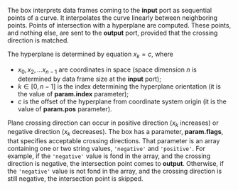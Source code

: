 The box interprets data frames coming to the **input** port as sequential points of a curve. It interpolates the curve linearly between neighboring points.
Points of intersection with a hyperplane are computed. These points, and nothing else, are sent to the **output** port, provided that the crossing direction
is matched.

The hyperplane is determined by equation $x_k=c$, where
- $x_0, x_2,\ldots x_{n-1}$ are coordinates in space (space dimension $n$ is determined by data frame size at the **input** port);
- $k \in[0,n-1]$ is the index determining the hyperplane orientation (it is the value of **param.index** parameter);
- $c$ is the offset of the hyperplane from coordinate system origin (it is the value of **param.pos** parameter).

Plane crossing direction can occur in positive direction ($x_k$ increases) or negative direction ($x_k$ decreases). The box has a parameter, **param.flags**, that
specifies acceptable crossing directions. That parameter is an array containing one or two string values, ```'negative'``` and ```'positive'```. For example,
if the ```'negative'``` value is fond in the array, and the crossing direction is negative, the intersection point comes to **output**. Otherwise,
if the ```'negative'``` value is not fond in the array, and the crossing direction is still negative, the intersection point is skipped.
